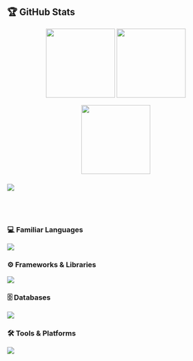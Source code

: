 <!--h3 align="center">
        <samp>&gt; Hi 👋, I'm Paviththanan 
        </samp>
</h3 -->


## 🏆 GitHub Stats  

<p align="center">
  <img 
    src="https://github-readme-stats.vercel.app/api?username=rekcah-pavi&show_icons=true&theme=dark&include_all_commits=true&count_private=true&rank_icon=github&cache_seconds=1800&v=1" 
    height="160" 
  />
  <img 
    src="https://github-readme-stats.vercel.app/api/top-langs/?username=rekcah-pavi&layout=compact&theme=dark&cache_seconds=1800&v=1" 
    height="160" 
  />
</p>

<p align="center">
  <img src="https://streak-stats.demolab.com?user=rekcah-pavi&theme=dark&hide_border=true" height="160"/>
</p>

  <h3></h3>
<p> <a href="https://github.com/ryo-ma/github-profile-trophy"><img src="https://trophygh.kolioaris.xyz/?username=rekcah-pavi&show_icons=true&theme=onestar"  /></a></p>
<h1></h1>



<br>




<h3>💻 Familiar Languages</h3>
<a href="https://skillicons.dev">
    <img src="https://skillicons.dev/icons?i=python,lua,bash,php,java,cpp,c,javascript,typescript,html,css,dart"/>
</a>

<h3>⚙️ Frameworks & Libraries</h3>
<a href="https://skillicons.dev">
    <img src="https://skillicons.dev/icons?i=react,django,flask,fastapi,flutter,nodejs"/>
</a>

<h3>🗄️ Databases</h3>
<a href="https://skillicons.dev">
    <img src="https://skillicons.dev/icons?i=mysql,mongodb,postgres"/>
</a>

<h3>🛠️ Tools & Platforms</h3>
<a href="https://skillicons.dev">
    <img src="https://skillicons.dev/icons?i=kali,vscodium,sublime,androidstudio,eclipse,idea"/>
</a>









    



      


